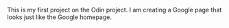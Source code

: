 This is my first project on the Odin project. I am creating a Google page that looks just like the Google homepage. 
